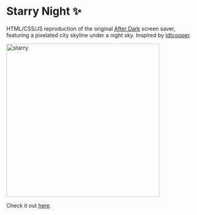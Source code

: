 # Starry Night ✨

HTML/CSS/JS reproduction of the original [After Dark](<https://en.wikipedia.org/wiki/After_Dark_(software)>) screen saver, featuring a pixelated city skyline under a night sky. Inspired by [ldtcooper](https://github.com/ldtcooper/starry-night).

<img width="400" alt="starry" src="https://user-images.githubusercontent.com/4450399/182472455-18aa7018-f14c-44e5-b8b9-a636d7d76bfb.png">

Check it out [here](https://starry-n1ght.netlify.app/).
